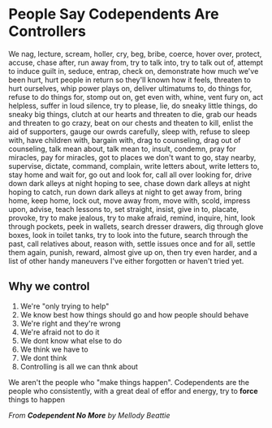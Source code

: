 # People Say Codependents Are Controllers
We nag, lecture, scream, holler, cry, beg, bribe, coerce, hover over, protect, accuse, chase after, run away from, try to talk into, try to talk out of, attempt to induce guilt in, seduce, entrap, check on, demonstrate how much we've been hurt, hurt people in return so they'll known how it feels, threaten to hurt ourselves, whip power plays on, deliver ultimatums to, do things for, refuse to do things for, stomp out on, get even with, whine, vent fury on, act helpless, suffer in loud silence, try to please, lie, do sneaky little things, do sneaky big things, clutch at our hearts and threaten to die, grab our heads and threaten to go crazy, beat on our chests and theaten to kill, enlist the aid of supporters, gauge our owrds carefully, sleep with, refuse to sleep with, have children with, bargain with, drag to counseling, drag out of counseling, talk mean about, talk mean to, insult, condemn, pray for miracles, pay for miracles, got to places we don't want to go, stay nearby, supervise, dictate, command, complain, write letters about, write letters to, stay home and wait for, go out and look for, call all over looking for, drive down dark alleys at night hoping to see, chase down dark alleys at night hoping to catch, run down dark alleys at night to get away from, bring home, keep home, lock out, move away from, move with, scold, impress upon, advise, teach lessons to, set straight, insist, give in to, placate, provoke, try to make jealous, try to make afraid, remind, inquire, hint, look through pockets, peek in wallets, search dresser drawers, dig through glove boxes, look in toilet tanks, try to look into the future, search through the past, call relatives about, reason with, settle issues once and for all, settle them again, punish, reward, almost give up on, then try even harder, and a list of other handy maneuvers I've either forgotten or haven't tried yet.

## Why we control
1. We're "only trying to help"
2. We know best how things should go and how people should behave
3. We're right and they're wrong
4. We're afraid not to do it
5. We dont know what else to do
6. We think we have to
7. We dont think
8. Controlling is all we can thnk about

We aren't the people who "make things happen". Codependents are the people who consistently, with a great deal of effor and energy, try to **force** things to happen

*From **Codependent No More** by Mellody Beattie*